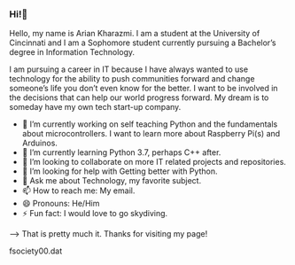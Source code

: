 ### Hi!👋

Hello, my name is Arian Kharazmi. 
I am a student at the University of Cincinnati and I am a Sophomore student currently pursuing a Bachelor’s degree in Information Technology. 

I am pursuing a career in IT because I have always wanted to use technology for the ability to push communities forward
and change someone’s life you don’t even know for the better. 
I want to be involved in the decisions that can help our world progress forward. 
My dream is to someday have my own tech start-up company.

- 🔭 I’m currently working on self teaching Python and the fundamentals about microcontrollers. I want to learn more about Raspberry Pi(s) and Arduinos.
- 🌱 I’m currently learning Python 3.7, perhaps C++ after.
- 👯 I’m looking to collaborate on more IT related projects and repositories.
- 🤔 I’m looking for help with Getting better with Python.
- 💬 Ask me about Technology, my favorite subject.
- 📫 How to reach me: My email.
- 😄 Pronouns: He/Him
- ⚡ Fun fact: I would love to go skydiving.



--> That is pretty much it. Thanks for visiting my page!


fsociety00.dat
